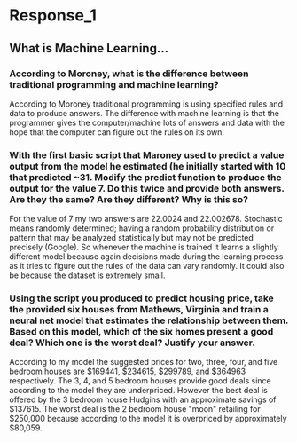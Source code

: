 # Response_1
## What is Machine Learning...

### According to Moroney, what is the difference between traditional programming and machine learning?

According to Moroney traditional programming is using specified rules and data to produce answers. The difference with machine learning is that the programmer gives the computer/machine lots of answers and data with the hope that the computer can figure out the rules on its own.


### With the first basic script that Maroney used to predict a value output from the model he estimated (he initially started with 10 that predicted ~31. Modify the predict function to produce the output for the value 7. Do this twice and provide both answers. Are they the same? Are they different? Why is this so?

For the value of 7 my two answers are 22.0024 and 22.002678. Stochastic means randomly determined; having a random probability distribution or pattern that may be analyzed statistically but may not be predicted precisely (Google). So whenever the machine is trained it learns a slightly different model because again decisions made during the learning process as it tries to figure out the rules of the data can vary randomly. It could also be because the dataset is extremely small.



### Using the script you produced to predict housing price, take the provided six houses from Mathews, Virginia and train a neural net model that estimates the relationship between them. Based on this model, which of the six homes present a good deal? Which one is the worst deal? Justify your answer.

According to my model the suggested prices for two, three, four, and five bedroom houses are $169441, $234615, $299789, and $364963 respectively.
The 3, 4, and 5 bedroom houses provide good deals since according to the model they are underpriced. However the best deal is offered by the 3 bedroom house Hudgins with an approximate savings of $137615. The worst deal is the 2 bedroom house "moon" retailing for $250,000 because according to the model it is overpriced by approximately $80,059.
